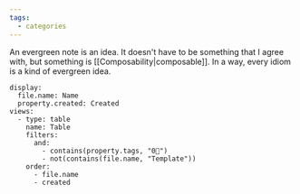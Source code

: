 ```yaml
---
tags:
  - categories
---
```

An evergreen note is an idea. It doesn't have to be something that I agree with, but something is [[Composability|composable]]. In a way, every idiom is a kind of evergreen idea.

```base
display:
  file.name: Name
  property.created: Created
views:
  - type: table
    name: Table
    filters:
      and:
        - contains(property.tags, "0🌲")
        - not(contains(file.name, "Template"))
    order:
      - file.name
      - created
```